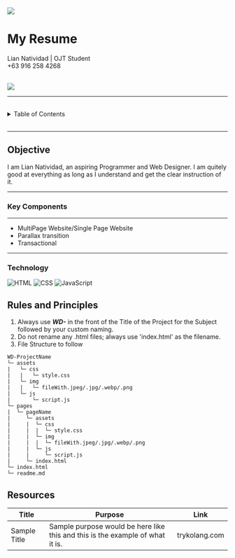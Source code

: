 <a name="readme-top">

<br/>

<br />
<div align="left">
  <a href="https://github.com/NocLi21/">
  <!-- TODO: If you want to add logo or banner you can add it here -->
    <img src="https://scontent.fmnl4-7.fna.fbcdn.net/v/t1.15752-9/438312516_765943155599224_1567872312136204559_n.jpg?_nc_cat=104&ccb=1-7&_nc_sid=5f2048&_nc_ohc=clxPoire1p4Q7kNvgFH0Ff2&_nc_ht=scontent.fmnl4-7.fna&oh=03_Q7cD1QFnhgO7RePI0hr4pXmtBs5OCAjOtMg_ORIFrNkcpPykcQ&oe=66796593">
  </a>
<!-- TODO: Change Title to the name of the title of your Project -->
  <h1 align="left">My Resume</h1>
</div>
<!-- TODO: Make a short description -->
<div align="left">
  Lian Natividad | OJT Student
  <br />
  +63 916 258 4268
</div>

<br />

<!-- TODO: Change the zyx-0314 into your github username  -->
<!-- TODO: Change the WD-Template-Project into the same name of your folder -->
![](https://visit-counter.vercel.app/counter.png?page=NocLi21/WD-S2-Resume)

---

<br />


<!-- TODO: If you want to add more layers for your readme -->
<details>
  <summary>Table of Contents</summary>
  <ol>
    <li>
      <a href="#objective">Objective</a>
      <ol>
        <li>
          <a href="#educational-background">Educational Background</a>
        </li>
        <li>
          <a href="#technology">Technology</a>
        </li>
      </ol>
    </li>
    <li>
      <a href="#rules-and-principles">Rules and Principles</a>
    </li>
    <li>
      <a href="#resources">Resources</a>
    </li>
  </ol>
</details>

<br />

---

## Objective

<!-- TODO: To be changed -->
<!-- The following are just sample -->
I am Lian Natividad, an aspiring Programmer and Web Designer. I am quitely good at everything as long as I understand and get the clear instruction of it.

---

### Key Components

---
<!-- TODO: List of Key Components -->
<!-- The following are just sample -->
- MultiPage Website/Single Page Website
- Parallax transition
- Transactional

---

### Technology
<!-- TODO: List of Technology Used -->
![HTML](https://img.shields.io/badge/HTML-E34F26?style=for-the-badge&logo=html5&logoColor=white)
![CSS](https://img.shields.io/badge/CSS-1572B6?style=for-the-badge&logo=css3&logoColor=white)
![JavaScript](https://img.shields.io/badge/JavaScript-F7DF1E?style=for-the-badge&logo=javascript&logoColor=white)

## Rules and Principles
1. Always use ***WD-*** in the front of the Title of the Project for the Subject followed by your custom naming.
2. Do not rename any .html files; always use 'index.html' as the filename.
3. File Structure to follow

```
WD-ProjectName
└─ assets
|   └─ css
|   |   └─ style.css
|   └─ img
|   |   └─ fileWith.jpeg/.jpg/.webp/.png
|   └─ js
|       └─ script.js
└─ pages
|  └─ pageName
|     └─ assets
|     |  └─ css
|     |  |  └─ style.css
|     |  └─ img
|     |  |  └─ fileWith.jpeg/.jpg/.webp/.png
|     |  └─ js
|     |     └─ script.js
|     └─ index.html
└─ index.html
└─ readme.md
```

## Resources

<!-- TODO: Add References -->
| Title | Purpose | Link |
|-|-|-|
| Sample Title | Sample purpose would be here like this and this is the example of what it is. | trykolang.com |
